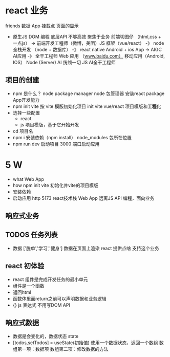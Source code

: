 # react 业务
friends 数据
App
挂载点
页面的显示
- 原生JS
  DOM 编程
  底层API 不够高效
  聚焦于业务
  前端切图仔 （html,css + 一点js） -> 前端开发工程师（微博，美团）JS
  框架（vue/react） -》 node 全栈开发 （node + 数据库） -》 react
  native Android + ios App -> AIGC AI应用 -》 全干工程师
  Web 应用 （www.baidu.com） 移动应用（Android, IOS）
  Node (Server)  AI 统领一切 JS AI全干工程师

## **项目**的创建
- npm 是什么？ node package manager
  node 包管理器 安装react package App开发能力
- npm init vite 
  按 vite 模版初始化项目 init
  vite vue/react 项目模版和**工程**化
- 选择一些配置
  - react
  - js
  项目模版，基于它开始开发
- cd 项目名
- npm i 安装依赖（npm install）
  node_modules 包所在位置
- npm run dev 启动项目 
  3000 端口启动应用


# 5 W
- what Web App
- how npm init vite 初始化并vite的项目模版
- 安装依赖
- 启动应用 http 5173 react技术栈 Web App
远离JS API 编程，面向业务
## 响应式业务
## TODOS 任务列表
  - 数据 ['脱单','学习','健身']
    数据在页面上渲染  react 提供点啥 支持这个业务

## react 初体验
- react 组件是完成开发任务的最小单元
- 组件是一个函数
- 返回html
- 函数体里面return之前可以声明数据和业务逻辑
- {} js 表达式 不用写DOM API

## 响应式数据
- 数据是会变化的，数据状态 state
- [todos,setTodos] = useState(初始值) 使用一个数据状态，返回一个数组
数组第一项：数据项
数组第二项：修改数据的方法